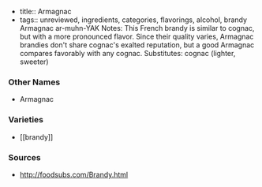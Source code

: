 - title:: Armagnac
- tags:: unreviewed, ingredients, categories, flavorings, alcohol, brandy
Armagnac ar-muhn-YAK Notes: This French brandy is similar to cognac, but with a more pronounced flavor. Since their quality varies, Armagnac brandies don't share cognac's exalted reputation, but a good Armagnac compares favorably with any cognac. Substitutes: cognac (lighter, sweeter)

### Other Names

* Armagnac

### Varieties

* [[brandy]]

### Sources
* http://foodsubs.com/Brandy.html
